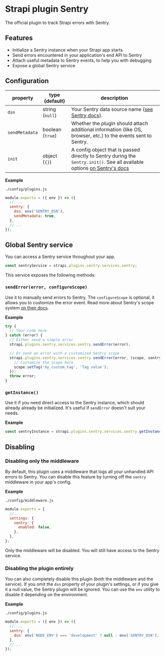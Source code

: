 # Strapi plugin Sentry

The official plugin to track Strapi errors with Sentry.

## Features

- Initialize a Sentry instance when your Strapi app starts
- Send errors encountered in your application's end API to Sentry
- Attach useful metadata to Sentry events, to help you with debugging
- Expose a global Sentry service

## Configuration

| property       | type (default)   | description                                                                                                                                                                              |
| -------------- | ---------------- | ---------------------------------------------------------------------------------------------------------------------------------------------------------------------------------------- |
| `dsn`          | string (`null`)  | Your Sentry data source name ([see Sentry docs](https://docs.sentry.io/product/sentry-basics/dsn-explainer/)).                                                                           |
| `sendMetadata` | boolean (`true`) | Whether the plugin should attach additional information (like OS, browser, etc.) to the events sent to Sentry.                                                                           |
| `init`         | object (`{}`)    | A config object that is passed directly to Sentry during the `Sentry.init()`. See all available options [on Sentry's docs](https://docs.sentry.io/platforms/node/configuration/options/) |

**Example**

`./config/plugins.js`

```js
module.exports = ({ env }) => ({
  // ...
  sentry: {
    dsn: env('SENTRY_DSN'),
    sendMetadata: true,
  },
  // ...
});
```

## Global Sentry service

You can access a Sentry service throughout your app.

```js
const sentryService = strapi.plugins.sentry.services.sentry;
```

This service exposes the following methods:

### `sendError(error, configureScope)`

Use it to manually send errors to Sentry. The `configureScope` is optional, it allows you to customize the error event. Read more about Sentry's scope system [on their docs](https://docs.sentry.io/platforms/node/enriching-events/scopes/#configuring-the-scope).

**Example**

```js
try {
  // Your code here
} catch (error) {
  // Either send a simple error
  strapi.plugins.sentry.services.sentry.sendError(error);

  // Or send an error with a customized Sentry scope
  strapi.plugins.sentry.services.sentry.sendError(error, (scope, sentryInstance) => {
    // Customize the scope here
    scope.setTag('my_custom_tag', 'Tag value');
  });
  throw error;
}
```

### `getInstance()`

Use it if you need direct access to the Sentry instance, which should already already be initialized. It's useful if `sendError` doesn't suit your needs.

**Example**

```js
const sentryInstance = strapi.plugins.sentry.services.sentry.getInstance();
```

## Disabling

### Disabling only the middleware

By default, this plugin uses a middleware that logs all your unhandled API errors to Sentry. You can disable this feature by turning off the `sentry` middleware in your app's config.

**Example**

`./config/middleware.js`

```js
module.exports = {
  //...
  settings: {
    sentry: {
      enabled: false,
    },
  },
};
```

Only the middleware will be disabled. You will still have access to the Sentry service.

### Disabling the plugin entirely

You can also completely disable this plugin (both the middleware and the service). If you omit the `dsn` property of your plugin's settings, or if you give it a null value, the Sentry plugin will be ignored. You can use the `env` utility to disable it depending on the environment.

**Example**

`./config/plugins.js`

```js
module.exports = ({ env }) => ({
  // ...
  sentry: {
    dsn: env('NODE_ENV') === 'development' ? null : env('SENTRY_DSN'),
  },
  // ...
});
```
